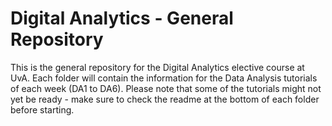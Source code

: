 # Digital Analytics - General Repository

This is the general repository for the Digital Analytics elective course at UvA. Each folder will contain the information for the Data Analysis tutorials of each week (DA1 to DA6). Please note that some of the tutorials might not yet be ready - make sure to check the readme at the bottom of each folder before starting.
